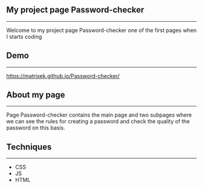 ## My  project page Password-checker 
---

Welcome to my project page Password-checker one of the first pages when I starts coding

## Demo
---

 https://matrixek.github.io/Password-checker/




## About my page
---
Page Password-checker contains the main page and two subpages where we can see the rules for creating a password and check the quality of the password on this basis.

## Techniques
---
- CSS
- JS
- HTML

